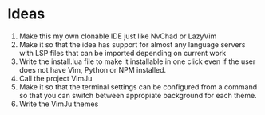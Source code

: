 # Ideas
1. Make this my own clonable IDE just like NvChad or LazyVim
2. Make it so that the idea has support for almost any language servers with LSP files that can be imported depending on current work
3. Write the install.lua file to make it installable in one click even if the user does not have Vim, Python or NPM installed.
4. Call the project VimJu
5. Make it so that the terminal settings can be configured from a command so that you can switch between appropiate background for each theme.
6. Write the VimJu themes
